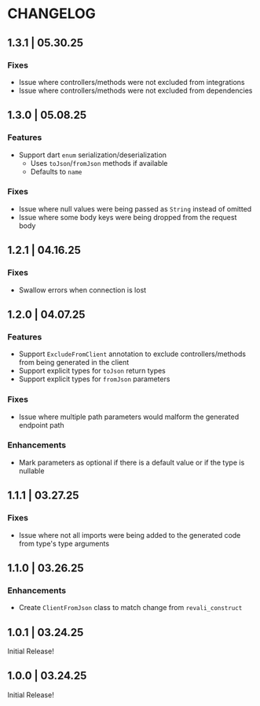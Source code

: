 # CHANGELOG

## 1.3.1 | 05.30.25

### Fixes

- Issue where controllers/methods were not excluded from integrations
- Issue where controllers/methods were not excluded from dependencies

## 1.3.0 | 05.08.25

### Features

- Support dart `enum` serialization/deserialization
  - Uses `toJson`/`fromJson` methods if available
  - Defaults to `name`

### Fixes

- Issue where null values were being passed as `String` instead of omitted
- Issue where some body keys were being dropped from the request body

## 1.2.1 | 04.16.25

### Fixes

- Swallow errors when connection is lost

## 1.2.0 | 04.07.25

### Features

- Support `ExcludeFromClient` annotation to exclude controllers/methods from being generated in the client
- Support explicit types for `toJson` return types
- Support explicit types for `fromJson` parameters

### Fixes

- Issue where multiple path parameters would malform the generated endpoint path

### Enhancements

- Mark parameters as optional if there is a default value or if the type is nullable

## 1.1.1 | 03.27.25

### Fixes

- Issue where not all imports were being added to the generated code from type's type arguments

## 1.1.0 | 03.26.25

### Enhancements

- Create `ClientFromJson` class to match change from `revali_construct`

## 1.0.1 | 03.24.25

Initial Release!

## 1.0.0 | 03.24.25

Initial Release!
